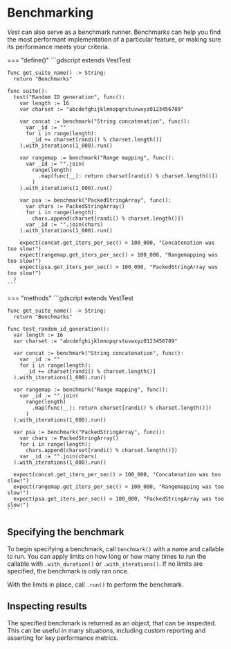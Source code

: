 # Benchmarking

*Vest* can also serve as a benchmark runner. Benchmarks can help you find the
most performant implementation of a particular feature, or making sure its
performance meets your criteria.

=== "define()"
    ```gdscript
    extends VestTest

    func get_suite_name() -> String:
      return "Benchmarks"

    func suite():
      test("Random ID generation", func():
        var length := 16
        var charset := "abcdefghijklmnopqrstuvwxyz0123456789"

        var concat := benchmark("String concatenation", func():
          var _id := ""
          for i in range(length):
            _id += charset[randi() % charset.length()]
        ).with_iterations(1_000).run()

        var rangemap := benchmark("Range mapping", func():
          var _id := "".join(
            range(length)
              .map(func(__): return charset[randi() % charset.length()])
            )
        ).with_iterations(1_000).run()

        var psa := benchmark("PackedStringArray", func():
          var chars := PackedStringArray()
          for i in range(length):
            chars.append(charset[randi() % charset.length()])
          var _id := "".join(chars)
        ).with_iterations(1_000).run()

        expect(concat.get_iters_per_sec() > 100_000, "Concatenation was too slow!")
        expect(rangemap.get_iters_per_sec() > 100_000, "Rangemapping was too slow!")
        expect(psa.get_iters_per_sec() > 100_000, "PackedStringArray was too slow!")
      )
    ```
=== "methods"
    ```gdscript
    extends VestTest

    func get_suite_name() -> String:
      return "Benchmarks"

    func test_random_id_generation():
      var length := 16
      var charset := "abcdefghijklmnopqrstuvwxyz0123456789"

      var concat := benchmark("String concatenation", func():
        var _id := ""
        for i in range(length):
          _id += charset[randi() % charset.length()]
      ).with_iterations(1_000).run()

      var rangemap := benchmark("Range mapping", func():
        var _id := "".join(
          range(length)
            .map(func(__): return charset[randi() % charset.length()])
          )
      ).with_iterations(1_000).run()

      var psa := benchmark("PackedStringArray", func():
        var chars := PackedStringArray()
        for i in range(length):
          chars.append(charset[randi() % charset.length()])
        var _id := "".join(chars)
      ).with_iterations(1_000).run()

      expect(concat.get_iters_per_sec() > 100_000, "Concatenation was too slow!")
      expect(rangemap.get_iters_per_sec() > 100_000, "Rangemapping was too slow!")
      expect(psa.get_iters_per_sec() > 100_000, "PackedStringArray was too slow!")
    ```

## Specifying the benchmark

To begin specifying a benchmark, call `benchmark()` with a name and callable to
run. You can apply limits on how long or how many times to run the callable
with `.with_duration()` or `.with_iterations()`. If no limits are specified,
the benchmark is only ran once.

With the limits in place, call `.run()` to perform the benchmark.

## Inspecting results

The specified benchmark is returned as an object, that can be inspected. This
can be useful in many situations, including custom reporting and asserting for
key performance metrics.
